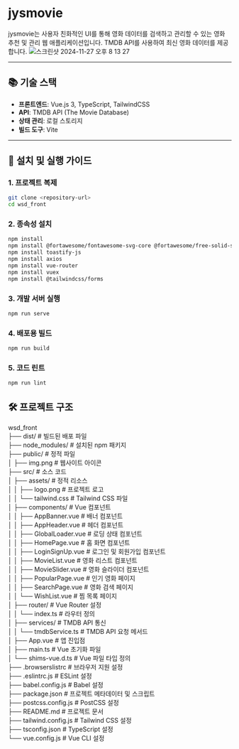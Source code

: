 # jysmovie

jysmovie는 사용자 친화적인 UI를 통해 영화 데이터를 검색하고 관리할 수 있는 영화 추천 및 관리 웹 애플리케이션입니다. TMDB API를 사용하여 최신 영화 데이터를 제공합니다.
![스크린샷 2024-11-27 오후 8 13 27](https://github.com/user-attachments/assets/3db2999b-dea0-4d9f-8c6e-51c0e2044245)

---

## 📚 **기술 스택**
- **프론트엔드**: Vue.js 3, TypeScript, TailwindCSS
- **API**: TMDB API (The Movie Database)
- **상태 관리**: 로컬 스토리지
- **빌드 도구**: Vite

---

## 🚀 **설치 및 실행 가이드**

### **1. 프로젝트 복제**
```bash
git clone <repository-url>
cd wsd_front
```

### **2. 종속성 설치**
```bash
npm install
npm install @fortawesome/fontawesome-svg-core @fortawesome/free-solid-svg-icons @fortawesome/vue-fontawesome
npm install toastify-js
npm install axios
npm install vue-router
npm install vuex
npm install @tailwindcss/forms
```

### **3. 개발 서버 실행**
```bash
npm run serve
```

### **4. 배포용 빌드**
```bash
npm run build
```

### **5. 코드 린트**
```bash
npm run lint
```

## 🛠️ **프로젝트 구조**
wsd_front   
├── dist/                    # 빌드된 배포 파일   
├── node_modules/            # 설치된 npm 패키지<br>
├── public/                  # 정적 파일<br>
│   ├── img.png              # 웹사이트 아이콘<br>
├── src/                     # 소스 코드<br>
│   ├── assets/              # 정적 리소스<br>
│   │   ├── logo.png         # 프로젝트 로고<br>
│   │   └── tailwind.css     # Tailwind CSS 파일<br>
│   ├── components/          # Vue 컴포넌트<br>
│   │   ├── AppBanner.vue    # 배너 컴포넌트<br>
│   │   ├── AppHeader.vue    # 헤더 컴포넌트<br>
│   │   ├── GlobalLoader.vue # 로딩 상태 컴포넌트<br>
│   │   ├── HomePage.vue     # 홈 화면 컴포넌트<br>
│   │   ├── LoginSignUp.vue  # 로그인 및 회원가입 컴포넌트<br>
│   │   ├── MovieList.vue    # 영화 리스트 컴포넌트<br>
│   │   ├── MovieSlider.vue  # 영화 슬라이더 컴포넌트<br>
│   │   ├── PopularPage.vue  # 인기 영화 페이지<br>
│   │   ├── SearchPage.vue   # 영화 검색 페이지<br>
│   │   └── WishList.vue     # 찜 목록 페이지<br>
│   ├── router/              # Vue Router 설정<br>
│   │   └── index.ts         # 라우터 정의<br>
│   ├── services/            # TMDB API 통신<br>
│   │   └── tmdbService.ts   # TMDB API 요청 메서드<br>
│   ├── App.vue              # 앱 진입점<br>
│   ├── main.ts              # Vue 초기화 파일<br>
│   └── shims-vue.d.ts       # Vue 파일 타입 정의<br>
├── .browserslistrc          # 브라우저 지원 설정<br>
├── .eslintrc.js             # ESLint 설정<br>
├── babel.config.js          # Babel 설정<br>
├── package.json             # 프로젝트 메타데이터 및 스크립트<br>
├── postcss.config.js        # PostCSS 설정<br>
├── README.md                # 프로젝트 문서<br>
├── tailwind.config.js       # Tailwind CSS 설정<br>
├── tsconfig.json            # TypeScript 설정<br>
└── vue.config.js            # Vue CLI 설정<br>


